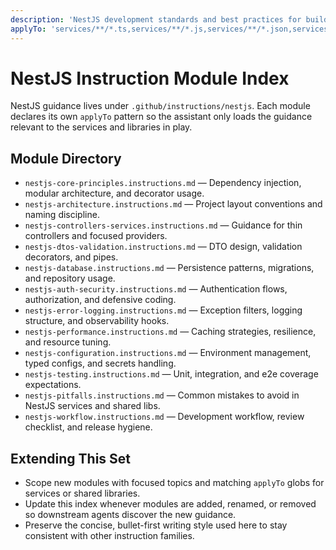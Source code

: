 ```yaml
---
description: 'NestJS development standards and best practices for building scalable Node.js server-side applications'
applyTo: 'services/**/*.ts,services/**/*.js,services/**/*.json,services/**/*.spec.ts,services/**/*.e2e-spec.ts,libs/**/*.ts,libs/**/*.js,libs/**/*.json,libs/**/*.spec.ts,libs/**/*.e2e-spec.ts'
---
```


# NestJS Instruction Module Index

NestJS guidance lives under `.github/instructions/nestjs`. Each module declares its own `applyTo` pattern so the assistant only loads the guidance relevant to the services and libraries in play.

## Module Directory

-   `nestjs-core-principles.instructions.md` — Dependency injection, modular architecture, and decorator usage.
-   `nestjs-architecture.instructions.md` — Project layout conventions and naming discipline.
-   `nestjs-controllers-services.instructions.md` — Guidance for thin controllers and focused providers.
-   `nestjs-dtos-validation.instructions.md` — DTO design, validation decorators, and pipes.
-   `nestjs-database.instructions.md` — Persistence patterns, migrations, and repository usage.
-   `nestjs-auth-security.instructions.md` — Authentication flows, authorization, and defensive coding.
-   `nestjs-error-logging.instructions.md` — Exception filters, logging structure, and observability hooks.
-   `nestjs-performance.instructions.md` — Caching strategies, resilience, and resource tuning.
-   `nestjs-configuration.instructions.md` — Environment management, typed configs, and secrets handling.
-   `nestjs-testing.instructions.md` — Unit, integration, and e2e coverage expectations.
-   `nestjs-pitfalls.instructions.md` — Common mistakes to avoid in NestJS services and shared libs.
-   `nestjs-workflow.instructions.md` — Development workflow, review checklist, and release hygiene.

## Extending This Set

-   Scope new modules with focused topics and matching `applyTo` globs for services or shared libraries.
-   Update this index whenever modules are added, renamed, or removed so downstream agents discover the new guidance.
-   Preserve the concise, bullet-first writing style used here to stay consistent with other instruction families.
